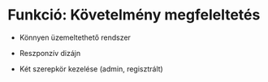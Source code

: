 # Funkció: Követelmény megfeleltetés
- Könnyen üzemeltethető rendszer

- Reszponzív dizájn

- Két szerepkör kezelése (admin, regisztrált)
